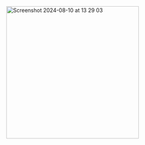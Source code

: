 
<img width="349" alt="Screenshot 2024-08-10 at 13 29 03" src="https://github.com/user-attachments/assets/135f9b2d-0ebd-4bc7-bc90-26830aec0700">
